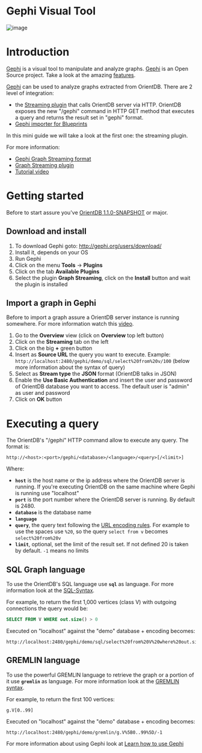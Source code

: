 # Gephi Visual Tool

![image](https://gephi.github.io/images/screenshots/preview4.png)

# Introduction

[Gephi](http://gephi.org) is a visual tool to manipulate and analyze graphs. [Gephi](http://gephi.org) is an Open Source project. Take a look at the amazing [features](http://gephi.org/features/).

[Gephi](http://gephi.org) can be used to analyze graphs extracted from OrientDB. There are 2 level of integration:
- the [Streaming plugin](https://gephi.org/plugins/graph-streaming/) that calls OrientDB server via HTTP. OrientDB exposes the new "/gephi" command in HTTP GET method that executes a query and returns the result set in "gephi" format.
- [Gephi importer for Blueprints](https://github.com/datablend/gephi-blueprints-plugin/wiki)

In this mini guide we will take a look at the first one: the streaming plugin.

For more information:
- [Gephi Graph Streaming format](https://github.com/gephi/gephi/wiki)
- [Graph Streaming plugin](https://gephi.org/plugins/graph-streaming/)
- [Tutorial video](http://www.youtube.com/watch?v=7SW_FDiY0sg)

# Getting started

Before to start assure you've [OrientDB 1.1.0-SNAPSHOT](https://oss.sonatype.org/content/groups/public/com/orientechnologies/orientdb/1.1.0-SNAPSHOT/) or major.

## Download and install

1. To download Gephi goto: http://gephi.org/users/download/
1. Install it, depends on your OS
1. Run Gephi
1. Click on the menu **Tools** -> **Plugins**
1. Click on the tab **Available Plugins**
1. Select the plugin **Graph Streaming**, click on the **Install** button and wait the plugin is installed

## Import a graph in Gephi

Before to import a graph assure a OrientDB server instance is running somewhere. For more information watch this [video](http://www.youtube.com/watch?v=7SW_FDiY0sg).

1. Go to the **Overview** view (click on **Overview** top left button)
1. Click on the **Streaming** tab on the left
1. Click on the big **+** green button
1. Insert as **Source URL** the query you want to execute. Example:  <code>http://localhost:2480/gephi/demo/sql/select%20from%20v/100</code> (below more information about the syntax of query)
1. Select as **Stream type** the **JSON** format (OrientDB talks in JSON)
1. Enable the **Use Basic Authentication** and insert the user and password of OrientDB database you want to access. The default user is "admin" as user and password
1. Click on **OK** button

# Executing a query

The OrientDB's "/gephi" HTTP command allow to execute any query. The format is:

```
http://<host>:<port>/gephi/<database>/<language>/<query>[/<limit>]
```

Where:
- **<code>host</code>** is the host name or the ip address where the OrientDB server is running. If you're executing OrientDB on the same machine where Gephi is running use "localhost"
- **<code>port</code>** is the port number where the OrientDB server is running. By default is 2480.
- **<code>database</code>** is the database name
- **<code>language</code>**
- **<code>query</code>**, the query text following the [URL encoding rules](http://www.w3schools.com/tags/ref_urlencode.asp). For example to use the spaces use <code>%20</code>, so the query <code>select from v</code> becomes <code>select%20from%20v</code>
- **<code>limit</code>**, optional, set the limit of the result set. If not defined 20 is taken by default. <code>-1</code> means no limits

## SQL Graph language

To use the OrientDB's SQL language use **<code>sql</code>** as language. For more information look at the [SQL-Syntax](SQL-Query.md).

For example, to return the first 1,000 vertices (class V) with outgoing connections the query would be:
```sql
SELECT FROM V WHERE out.size() > 0
```

Executed on "localhost" against the "demo" database + encoding becomes:
```
http://localhost:2480/gephi/demo/sql/select%20from%20V%20where%20out.size()%20%3E%200/1000
```

## GREMLIN language

To use the powerful GREMLIN language to retrieve the graph or a portion of it use **<code>gremlin</code>** as language. For more information look at the [GREMLIN syntax](Gremlin.md).

For example, to return the first 100 vertices:
```
g.V[0..99]
```

Executed on "localhost" against the "demo" database + encoding becomes:
```
http://localhost:2480/gephi/demo/gremlin/g.V%5B0..99%5D/-1
```

For more information about using Gephi look at [Learn how to use Gephi](http://gephi.org/users/)
